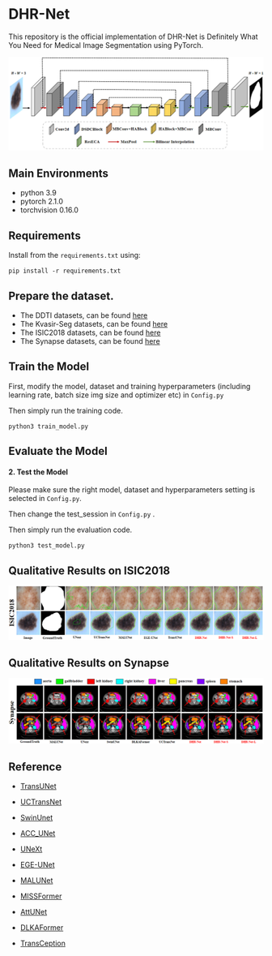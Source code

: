 # DHR-Net

This repository is the official implementation of DHR-Net is Definitely What You Need for
Medical Image Segmentation using PyTorch.

![DHR-Net](Fig/model.jpg)



## Main Environments

- python 3.9
- pytorch 2.1.0
- torchvision 0.16.0



## Requirements

Install from the `requirements.txt` using:

```
pip install -r requirements.txt
```



## Prepare the dataset.

- The DDTI datasets, can be found [here](https://drive.google.com/drive/folders/1za9f38XKx-VYPxxb_xx83Dpk-Wg3Yaw8?usp=sharing)
- The Kvasir-Seg  datasets, can be found [here](https://link.zhihu.com/?target=https%3A//datasets.simula.no/downloads/kvasir-seg.zip)
- The  ISIC2018 datasets, can be found [here](https://challenge.isic-archive.com/data/)
- The Synapse datasets, can be found [here](https://drive.google.com/drive/folders/1Vofe2TSVry0FZYLNisvPKvR_67aSj0ml?usp=sharing)




## Train the Model

First, modify the model, dataset and training hyperparameters (including learning rate, batch size img size and optimizer etc) in `Config.py`

Then simply run the training code.

```
python3 train_model.py
```



## Evaluate the Model

#### 2. Test the Model

Please make sure the right model, dataset and hyperparameters setting  is selected in `Config.py`. 

Then change the test_session in `Config.py` .

Then simply run the evaluation code.

```
python3 test_model.py
```






## Qualitative Results on ISIC2018
![DHR-Net](Fig/qual_2018.jpg)

## Qualitative Results on Synapse
![DHR-Net](Fig/qual_Synapse.jpg)



## Reference

- [TransUNet](https://github.com/Beckschen/TransUNet)

- [UCTransNet](https://github.com/McGregorWwww/UCTransNet)
- [SwinUnet](https://github.com/HuCaoFighting/Swin-Unet)

- [ACC_UNet](https://github.com/qubvel/segmentation_models.pytorch)

- [UNeXt](https://github.com/jeya-maria-jose/UNeXt-pytorch)
- [EGE-UNet](https://github.com/JCruan519/EGE-UNet)
- [MALUNet](https://github.com/JCruan519/MALUNet)

- [MISSFormer](https://github.com/ZhifangDeng/MISSFormer)

- [AttUNet](https://github.com/ozan-oktay/Attention-Gated-Networks)

- [DLKAFormer](https://github.com/xmindflow/deformableLKA)

- [TransCeption](https://github.com/xmindflow/TransCeption)







